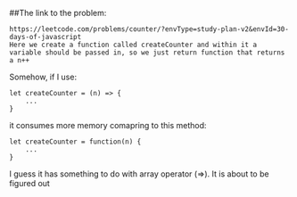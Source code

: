 ##The link to the problem:
```
https://leetcode.com/problems/counter/?envType=study-plan-v2&envId=30-days-of-javascript
Here we create a function called createCounter and within it a variable should be passed in, so we just return function that returns a n++
```
Somehow, if I use:
```
let createCounter = (n) => {
    ...
}
```
it consumes more memory comapring to this method:
```
let createCounter = function(n) {
    ...
}
```
I guess it has something to do with array operator (=>). It is about to be figured out
